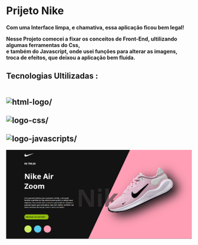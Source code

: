 <h1>Prijeto Nike</h1>

<h4>
Com uma Interface limpa, e chamativa, essa aplicação ficou bem legal!
  <br>

  Nesse Projeto comecei a fixar os conceitos de Front-End, ultilizando algumas ferramentas do Css, 
  <br> e também do Javascript, onde usei funções para alterar as imagens, <br>
  troca de efeitos, que deixou a aplicação bem fluida.


  <H2>

Tecnologias Ultilizadas :
<br>
<br>

<img src="https://img.shields.io/badge/HTML5-E34F26?style=for-the-badge&logo=html5&logoColor=white" alt=html-logo/>
<br>
<br>
<img src="https://img.shields.io/badge/CSS3-1572B6?style=for-the-badge&logo=css3&logoColor=white" alt=logo-css/>
<br>
<br>
<img src= "https://img.shields.io/badge/JavaScript-F7DF1E?style=for-the-badge&logo=javascript&logoColor=black" alt=logo-javascripts/>
    
  </H2>



<img src="https://github.com/soarespeter/Projeto-Nike/blob/main/Captura%20de%20tela%202025-05-04%20062127.png">


  

  
</h2>
